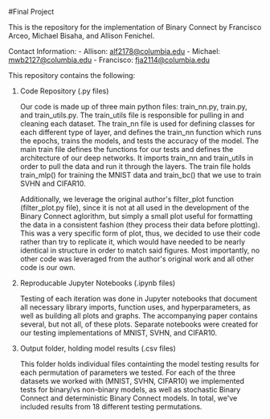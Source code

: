 #Final Project

This is the repository for the implementation of Binary Connect  by Francisco Arceo, Michael Bisaha, and Allison Fenichel. 

Contact Information:
    - Allison: alf2178@columbia.edu
    - Michael: mwb2127@columbia.edu
    - Francisco: fja2114@columbia.edu

This repository contains the following:

1. Code Repository (.py files)
    
    Our code is made up of three main python files: train_nn.py, train.py, and train_utils.py. The train_utils file is responsible for pulling in and cleaning each dataset. The train_nn file is used for defining classes for each different type of layer, and defines the train_nn function which runs the epochs, trains the models, and tests the accuracy of the model. The main train file defines the functions for our tests and defines the architecture of our deep networks. It imports train_nn and train_utils in order to pull the data and run it through the layers. The train file holds train_mlp() for training the MNIST data and train_bc() that we use to train SVHN and CIFAR10. 

    Additionally, we leverage the original author's filter_plot function (filter_plot.py file), since it is not at all used in the development of the Binary Connect aglorithm, but simply a small plot useful for formatting the data in a consistent fashion (they process their data before plotting). This was a very specific form of plot, thus, we decided to use their code rather than try to replicate it, which would have needed to be nearly identical in structure in order to match said figures. Most importantly, no other code was leveraged from the author's original work and all other code is our own.

2. Reproducable Jupyter Notebooks (.ipynb files)
    
    Testing of each iteration was done in Jupyter notebooks that document all necessary library imports, function uses, and hyperparameters, as well as building all plots and graphs. The accompanying paper contains several, but not all, of these plots. Separate notebooks were created for our testing implementations of MNIST, SVHN, and CIFAR10.

3. Output folder, holding model results (.csv files)

    This folder holds individual files containting the model testing results for each permutation of parameters we tested. For each of the three datasets we worked with (MNIST, SVHN, CIFAR10) we implemented tests for binary/vs non-binary models, as well as stochastic Binary Connect and deterministic Binary Connect models. In total, we've included results from 18 different testing permutations.
